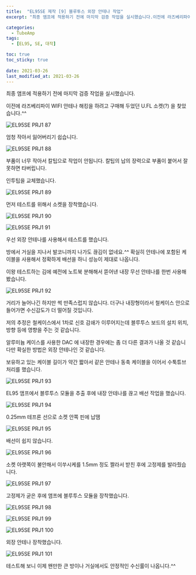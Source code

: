 ```yaml
---
title:  "EL95SE 제작 [9] 블루투스 외장 안테나 작업"
excerpt: "최종 앰프에 적용하기 전에 마지막 검증 작업을 실시했습니다.이전에 라즈베리파이 WIFI 안테나 해킹을 하려고 구매해 두었던 U.FL 소켓(?) 을 찾았습니다.^^"

categories:
  - TubeAmp
tags:
  - [EL95, SE, 대작]

toc: true
toc_sticky: true
 
date: 2021-03-26
last_modified_at: 2021-03-26
---
```

최종 앰프에 적용하기 전에 마지막 검증 작업을 실시했습니다.

이전에 라즈베리파이 WIFI 안테나 해킹을 하려고 구매해 두었던 U.FL 소켓(?) 을 찾았습니다.^^

![EL95SE PRJ1 87](/assets/images/EL95SE_PRJ1_87.jpg)

엄청 작아서 잃어버리기 쉽습니다.

![EL95SE PRJ1 88](/assets/images/EL95SE_PRJ1_88.jpg)

부품이 너무 작아서 칼팁으로 작업이 안됩니다. 칼팁의 납의 장력으로 부품이 붙어서 잘못하면 타버립니다.

인투팁을 교체했습니다.

![EL95SE PRJ1 89](/assets/images/EL95SE_PRJ1_89.jpg)

먼저 테스트를 위해서 소켓을 장착했습니다.

![EL95SE PRJ1 90](/assets/images/EL95SE_PRJ1_90.jpg)

![EL95SE PRJ1 91](/assets/images/EL95SE_PRJ1_91.jpg)

우선 외장 안테나를 사용해서 테스트를 했습니다.

방에서 거실을 지나서 발코니까지 나가도 끊김이 없네요.^^ 확실히 안테나에 포함된 케이블을 사용해서 정확하게 배선을 하니 성능이 제대로 나옵니다. 

이왕 테스트하는 김에 예전에 노트북 분해해서 뜯어낸 내장 무선 안테나를 한번 사용해 봤습니다.

![EL95SE PRJ1 92](/assets/images/EL95SE_PRJ1_92.jpg)

거리가 늘어나긴 하지만 썩 만족스럽지 않습니다. 더구나 내장형이라서 철케이스 안으로 들어가면 수신감도가 더 떨어질 것입니다.

저의 추정은 철케이스에서 1차로 신호 감쇄가 이루어지는데 블루투스 보드의 설치 위치, 방향 등에 영향을 주는 것 같습니다. 

알루미늄 케이스를 사용한 DAC 에 내장한 경우에는 좀 더 다른 결과가 나올 것 같습니다만 확실한 방법은 외장 안테나인 것 같습니다.

보유하고 있는 케이블 길이가 약간 짧아서 같은 안테나 동축 케이블을 이어서 수툭튜브 처리를 했습니다.

![EL95SE PRJ1 93](/assets/images/EL95SE_PRJ1_93.jpg)

EL95 앰프에서 블루투스 모듈을 추출 후에 내장 안테나를 끊고 배선 작업을 했습니다.

![EL95SE PRJ1 94](/assets/images/EL95SE_PRJ1_94.jpg)

0.25mm 테프론 선으로 소켓 안쪽 핀에 납땜 

![EL95SE PRJ1 95](/assets/images/EL95SE_PRJ1_95.jpg)

배선이 쉽지 않습니다. 

![EL95SE PRJ1 96](/assets/images/EL95SE_PRJ1_96.jpg)

소켓 아랫쪽이 불안해서 이쑤시케를 1.5mm 정도 짤라서 받친 후에 고정제를 발라줬습니다.

![EL95SE PRJ1 97](/assets/images/EL95SE_PRJ1_97.jpg)

고정제가 굳은 후에 앰프에 블루투스 모듈을 장착했습니다.

![EL95SE PRJ1 98](/assets/images/EL95SE_PRJ1_98.jpg)

![EL95SE PRJ1 99](/assets/images/EL95SE_PRJ1_99.jpg)

![EL95SE PRJ1 100](/assets/images/EL95SE_PRJ1_100.jpg)

외장 안테나 장착했습니다.

![EL95SE PRJ1 101](/assets/images/EL95SE_PRJ1_101.jpg)

테스트해 보니 이제 왠만한 큰 방이나 거실에서도 안정적인 수신률이 나옵니다.^^